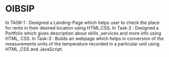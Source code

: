 # OIBSIP
In TASK-1 : Designed a Landing-Page which helps user to check the place for rents in their desired location using HTML,CSS.
In Task-2 : Designed a Portfolio which gives description about skills ,services and more info using HTML, CSS.
In Task-3 : Builds an webpage which helps in conversion of the measurements units of the temperature recorded in a particular unit using HTML ,CSS and JavaScript.

